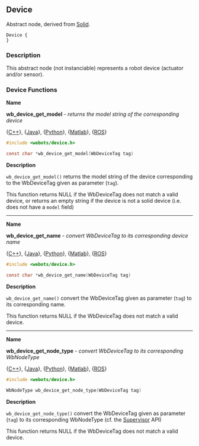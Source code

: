 ## Device

Abstract node, derived from [Solid](solid.md).

```
Device {
}
```

### Description

This abstract node (not instanciable) represents a robot device (actuator and/or
sensor).

### Device Functions

**Name**

**wb\_device\_get\_model** - *returns the model string of the corresponding device*

{[C++](cpp-api.md#cpp_device)}, {[Java](java-api.md#java_device)}, {[Python](python-api.md#python_device)}, {[Matlab](matlab-api.md#matlab_device)}, {[ROS](ros-api.md)}

``` c
#include <webots/device.h>

const char *wb_device_get_model(WbDeviceTag tag)
```

**Description**

`wb_device_get_model()` returns the model string of the device corresponding to
the WbDeviceTag given as parameter (`tag`).

This function returns NULL if the WbDeviceTag does not match a valid device, or
returns an empty string if the device is not a solid device (i.e. does not have
a `model` field)

---

**Name**

**wb\_device\_get\_name** - *convert WbDeviceTag to its corresponding device name*

{[C++](cpp-api.md#cpp_device)}, {[Java](java-api.md#java_device)}, {[Python](python-api.md#python_device)}, {[Matlab](matlab-api.md#matlab_device)}, {[ROS](ros-api.md)}

``` c
#include <webots/device.h>

const char *wb_device_get_name(WbDeviceTag tag)
```

**Description**

`wb_device_get_name()` convert the WbDeviceTag given as parameter (`tag`) to its
corresponding name.

This function returns NULL if the WbDeviceTag does not match a valid device.

---

**Name**

**wb\_device\_get\_node\_type** - *convert WbDeviceTag to its corresponding WbNodeType*

{[C++](cpp-api.md#cpp_device)}, {[Java](java-api.md#java_device)}, {[Python](python-api.md#python_device)}, {[Matlab](matlab-api.md#matlab_device)}, {[ROS](ros-api.md)}

``` c
#include <webots/device.h>

WbNodeType wb_device_get_node_type(WbDeviceTag tag)
```

**Description**

`wb_device_get_node_type()` convert the WbDeviceTag given as parameter (`tag`)
to its corresponding WbNodeType (cf. the [Supervisor](supervisor.md) API)

This function returns NULL if the WbDeviceTag does not match a valid device.
